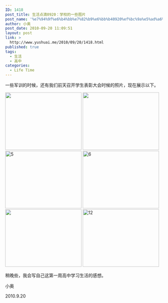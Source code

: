 ```yaml
---
ID: 1418
post_title: 生活点滴0920：学校的一些图片
post_name: '%e7%94%9f%e6%b4%bb%e7%82%b9%e6%bb%b40920%ef%bc%9a%e5%ad%a6%e6%a0%a1%e7%9a%84%e4%b8%80%e4%ba%9b%e5%9b%be%e7%89%87'
author: 小奥
post_date: 2010-09-20 11:09:51
layout: post
link: >
  http://www.yushuai.me/2010/09/20/1418.html
published: true
tags:
  - 生活
  - 高中
categories:
  - Life Time
---
```

<p>一些军训的时候，还有我们前天召开学生表彰大会时候的照片，现在展示以下。</p> <!--more-->  <p><a href="http://www.yushuai.me/wp-content/uploads/2010/09/1.jpg"><img style="border-bottom: 0px; border-left: 0px; display: inline; border-top: 0px; border-right: 0px" title="" border="0" alt="" src="https://dqhplhzz2008-1251830035.cos.ap-guangzhou.myqcloud.com/wp-content/uploads/2010/09/1_thumb.jpg" width="244" height="184" /></a> <a href="http://www.yushuai.me/wp-content/uploads/2010/09/3.jpg"><img style="border-bottom: 0px; border-left: 0px; display: inline; border-top: 0px; border-right: 0px" title="" border="0" alt="" src="https://dqhplhzz2008-1251830035.cos.ap-guangzhou.myqcloud.com/wp-content/uploads/2010/09/3_thumb.jpg" width="244" height="184" /></a> <a href="http://www.yushuai.me/wp-content/uploads/2010/09/5.jpg"><img style="border-bottom: 0px; border-left: 0px; display: inline; border-top: 0px; border-right: 0px" title="5" border="0" alt="5" src="https://dqhplhzz2008-1251830035.cos.ap-guangzhou.myqcloud.com/wp-content/uploads/2010/09/5_thumb.jpg" width="244" height="184" /></a> <a href="http://www.yushuai.me/wp-content/uploads/2010/09/6.jpg"><img style="border-bottom: 0px; border-left: 0px; display: inline; border-top: 0px; border-right: 0px" title="6" border="0" alt="6" src="https://dqhplhzz2008-1251830035.cos.ap-guangzhou.myqcloud.com/wp-content/uploads/2010/09/6_thumb.jpg" width="244" height="184" /></a> <a href="http://www.yushuai.me/wp-content/uploads/2010/09/7.jpg"><img style="border-bottom: 0px; border-left: 0px; display: inline; border-top: 0px; border-right: 0px" title="" border="0" alt="" src="https://dqhplhzz2008-1251830035.cos.ap-guangzhou.myqcloud.com/wp-content/uploads/2010/09/7_thumb.jpg" width="244" height="184" /></a> <a href="http://www.yushuai.me/wp-content/uploads/2010/09/12.jpg"><img style="border-bottom: 0px; border-left: 0px; display: inline; border-top: 0px; border-right: 0px" title="12" border="0" alt="12" src="https://dqhplhzz2008-1251830035.cos.ap-guangzhou.myqcloud.com/wp-content/uploads/2010/09/12_thumb.jpg" width="244" height="184" /></a> </p>  <p>稍晚些，我会写自己这第一周高中学习生活的感想。</p>  <p>小奥</p>  <p>2010.9.20</p>
